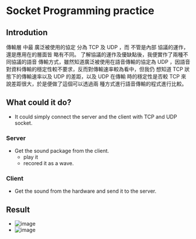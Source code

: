 # Socket Programming practice
## Introdution
傳輸層 中最 廣泛被使用的協定 分為 TCP 及 UDP ，而 不管是內部
協議的運作，還是應用在的層面皆 略有不同。
了解協議的運作及優缺點後，我便實作了兩種不同協議的語音
傳輸方式，雖然知道廣泛被使用在語音傳輸的協定為 UDP ，因語音
對資料傳輸的穩定性較不要求，反而對傳輸速率較為看中，但我仍
想知道 TCP 狀態下的傳輸速率以及 UDP 的差距，以及 UDP 在傳輸
時的穩定性是否較 TCP 來說差距很大，於是便做了這個可以透過兩
種方式進行語音傳輸的程式進行比較。
## What could it do?
- It could simply connect the server and the client with TCP and UDP socket.
### Server
- Get the sound package from the client.
  - play it
  - recored it as a wave. 
### Client
- Get the sound from the hardware and send it to the server.

## Result
- ![image](https://user-images.githubusercontent.com/75492436/220570327-4f11e066-a67b-43b5-9d21-9ee3ed85dc78.png)
- ![image](https://user-images.githubusercontent.com/75492436/220570343-8066775e-1327-4714-bdaf-d7068073461a.png)
